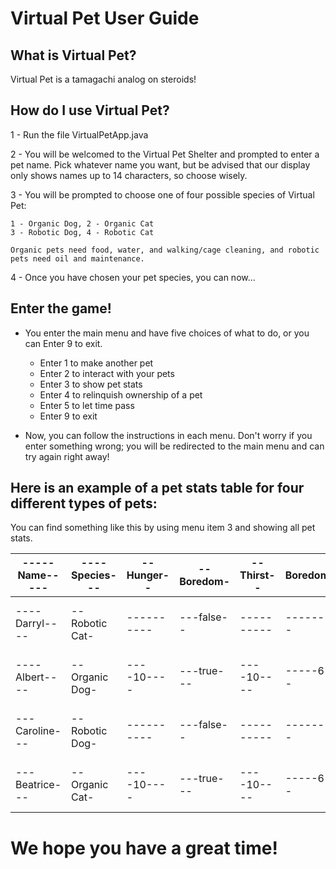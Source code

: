 # Virtual Pet User Guide

## What is Virtual Pet?

Virtual Pet is a tamagachi analog on steroids!

## How do I use Virtual Pet?

1 - Run the file VirtualPetApp.java

2 - You will be welcomed to the Virtual Pet Shelter and prompted to enter a pet name. Pick whatever name you want, but be advised that our display only shows names up to 14 characters, so choose wisely.

3 - You will be prompted to choose one of four possible species of Virtual Pet:

    1 - Organic Dog, 2 - Organic Cat
    3 - Robotic Dog, 4 - Robotic Cat

    Organic pets need food, water, and walking/cage cleaning, and robotic pets need oil and maintenance.

4 - Once you have chosen your pet species, you can now...

## Enter the game!

 - You enter the main menu and have five choices of what to do, or you can Enter 9 to exit.

    - Enter 1 to make another pet
    - Enter 2 to interact with your pets
    - Enter 3 to show pet stats
    - Enter 4 to relinquish ownership of a pet
    - Enter 5 to let time pass
    - Enter 9 to exit

 - Now, you can follow the instructions in each menu. Don't worry if you enter something wrong; you will be redirected to the main menu and can try again right away!

## Here is an example of a pet stats table for four different types of pets:

You can find something like this by using menu item 3 and showing all pet stats.

|-----Name-----|----Species---|--Hunger--|--Boredom-|--Thirst--|BoredomCou|Litter Box|-Cage Poop|-Oil Value|--Mtnc HP-|-Ownership|
|--------------|--------------|----------|----------|----------|----------|----------|----------|----------|----------|----------|
|----Darryl----|--Robotic Cat-|----------|---false--|----------|----------|----------|----------|----50----|----50----|---true---|
|----Albert----|--Organic Dog-|----10----|---true---|----10----|-----6----|----------|-----5----|----------|----------|---true---|
|---Caroline---|--Robotic Dog-|----------|---false--|----------|----------|----------|----------|----50----|----50----|---true---|
|---Beatrice---|--Organic Cat-|----10----|---true---|----10----|-----6----|-----5----|----------|----------|----------|---true---|

# We hope you have a great time!